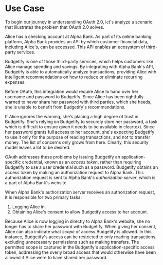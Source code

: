# Use Case

To begin our journey in understanding OAuth 2.0, let's analyze a scenario that
illustrates the problem that OAuth 2.0 solves.

Alice has a checking account at Alpha Bank.  As part of its online banking
platform, Alpha Bank provides an API by which customer financial data, including
Alice's, can be accessed.  This API enables an ecosystem of third-party
services.

Budgetify is one of those third-party services, which helps customers like Alice
manage spending and savings.  By integrating with Alpha Bank's API, Budgetify is
able to automatically analyze transactions, providing Alice with intelligent
recommendations on how to reduce or eliminate recurring expenses.

Before OAuth, this integration would require Alice to hand over her username and
password to Budgetify.  Since Alice has been rightfully warned to never share
her password with third parties, which she heeds, she is unable to benefit from
Budgetify's recommendations.

If Alice ignores the warning, she's placing a high degree of trust in Budgetify.
She's relying on Budgetify to securely store her password, a task which is
difficult to ensure given it needs to be available in cleartext.  Since her
password grants full access to her account, she's expecting Budgetify to use it
only for the purpose of reading transactions, and not to transfer money.  The
list of concerns only grows from here.  Clearly, this security model leaves a
lot to be desired.

OAuth addresses these problems by issuing Budgetify an application-specific
credential, known as an _access token_, rather than requiring Budgetify to use
a user credential such as a password.  Budgetify obtains an access token by
making an authorization request to Alpha Bank.  This authorization request is
sent to Alpha Bank's _authorization server_, which is a part of Alpha Bank's
website.

When Alpha Bank's authorization server receives an authorization request, it is
responsible for two primary tasks:
  1. Logging Alice in.
  2. Obtaining Alice's consent to allow Budgetify access to her account.
  
Because Alice is now logging in directly to Alpha Bank's website, she no longer
has to share her password with Budgetify.  When giving her consent, Alice can
also indicate what _scope_ of access Budgetify is allowed.  In this instance,
Budgetify's access can be restricted to only reading transactions, excluding
unnecessary permissions such as making transfers.  The permitted scope is
captured in the Budgetify's application-specific access token, addressing the
overly broad access that would otherwise have been allowed if Alice were to have
shared her password.
